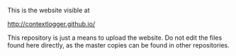 This is the website visible at

  http://contextlogger.github.io/

This repository is just a means to upload the website. Do not edit the files found here directly, as the master copies can be found in other repositories.

